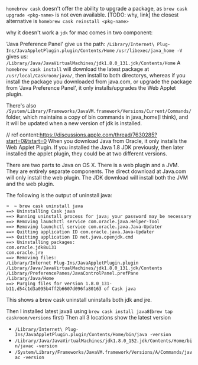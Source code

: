 `homebrew cask` doesn't offer the ability to upgrade a package, as `brew cask upgrade <pkg-name>` is not even available. [TODO: why, link]
the closest alternative is `homebrew cask reinstall <pkg-name>`

why it doesn't work
a `jdk` for mac comes in two component: 

'Java Preference Panel' give us the path:
`/Library/Internet\ Plug-Ins/JavaAppletPlugin.plugin/Contents/Home`
`/usr/libexec/java_home -V` gives us:
`/Library/Java/JavaVirtualMachines/jdk1.8.0_131.jdk/Contents/Home`
A `homebrew cask install` will download the latest package at `/usr/local/Caskroom/java/`, then install to both directorys, whereas if you install the package you downloaded from java.com, or upgrade the package from 'Java Preference Panel', it only installs/upgrades the Web Applet plugin.

There's also `/System/Library/Frameworks/JavaVM.framework/Versions/Current/Commands/` folder, which maintains a copy of bin commands in java_home(I think), and it will be updated when a new version of jdk is installed.

// ref content:https://discussions.apple.com/thread/7630285?start=0&tstart=0
When you download Java from Oracle, it only installs the Web Applet Plugin.
If you installed the Java 1.8 JDK previously, then later installed the applet plugin, they could be at two different versions.

There are two parts to Java on OS X. There is a web plugin and a JVM. They are entirely separate components.
The direct download at Java.com will only install the web plugin.
The JDK download will install both the JVM and the web plugin.

The following is the output of uninstall java:
```
➜  ~ brew cask uninstall java
==> Uninstalling Cask java
==> Running uninstall process for java; your password may be necessary
==> Removing launchctl service com.oracle.java.Helper-Tool
==> Removing launchctl service com.oracle.java.Java-Updater
==> Quitting application ID com.oracle.java.Java-Updater
==> Quitting application ID net.java.openjdk.cmd
==> Uninstalling packages:
com.oracle.jdk8u131
com.oracle.jre
==> Removing files:
/Library/Internet Plug-Ins/JavaAppletPlugin.plugin
/Library/Java/JavaVirtualMachines/jdk1.8.0_131.jdk/Contents
/Library/PreferencePanes/JavaControlPanel.prefPane
/Library/Java/Home
==> Purging files for version 1.8.0_131-b11,d54c1d3a095b4ff2b6607d096fa80163 of Cask java
```
This shows a brew cask uninstall uninstalls both jdk and jre.

Then I installed latest java8 using `brew cask install java8`(`brew tap caskroom/versions` first)
Then all 3 locations show the latest version
- `/Library/Internet\ Plug-Ins/JavaAppletPlugin.plugin/Contents/Home/bin/java -version`
- `/Library/Java/JavaVirtualMachines/jdk1.8.0_152.jdk/Contents/Home/bin/javac -version`
- `/System/Library/Frameworks/JavaVM.framework/Versions/A/Commands/javac -version`
